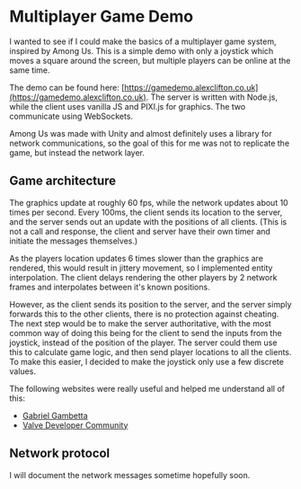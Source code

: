 # Multiplayer Game Demo

I wanted to see if I could make the basics of a multiplayer game system, inspired by Among Us.
This is a simple demo with only a joystick which moves a square around the screen, but multiple players can be online at the same time.

The demo can be found here: [https://gamedemo.alexclifton.co.uk](https://gamedemo.alexclifton.co.uk).
The server is written with Node.js, while the client uses vanilla JS and PIXI.js for graphics. The two communicate using WebSockets.

Among Us was made with Unity and almost definitely uses a library for network communications, so the goal of this for me was not to replicate the game, but instead the network layer.

## Game architecture

The graphics update at roughly 60 fps, while the network updates about 10 times per second.
Every 100ms, the client sends its location to the server, and the server sends out an update with the positions of all clients. (This is not a call and response, the client and server have their own timer and initiate the messages themselves.)

As the players location updates 6 times slower than the graphics are rendered, this would result in jittery movement, so I implemented entity interpolation. The client delays rendering the other players by 2 network frames and interpolates between it's known positions.

However, as the client sends its position to the server, and the server simply forwards this to the other clients, there is no protection against cheating.
The next step would be to make the server authoritative, with the most common way of doing this being for the client to send the inputs from the joystick, instead of the position of the player. The server could them use this to calculate game logic, and then send player locations to all the clients.
To make this easier, I decided to make the joystick only use a few discrete values.

The following websites were really useful and helped me understand all of this:
* [Gabriel Gambetta](https://www.gabrielgambetta.com/client-server-game-architecture.html)
* [Valve Developer Community](https://developer.valvesoftware.com/wiki/Source_Multiplayer_Networking)

## Network protocol
I will document the network messages sometime hopefully soon.
